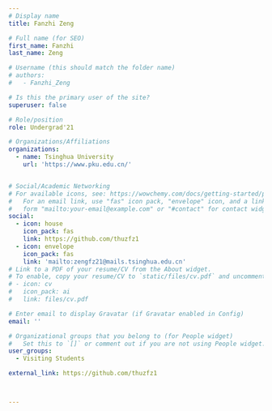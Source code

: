 ```yaml
---
# Display name
title: Fanzhi Zeng

# Full name (for SEO)
first_name: Fanzhi
last_name: Zeng

# Username (this should match the folder name)
# authors:
#   - Fanzhi_Zeng

# Is this the primary user of the site?
superuser: false

# Role/position
role: Undergrad'21

# Organizations/Affiliations
organizations:
  - name: Tsinghua University
    url: 'https://www.pku.edu.cn/'


# Social/Academic Networking
# For available icons, see: https://wowchemy.com/docs/getting-started/page-builder/#icons
#   For an email link, use "fas" icon pack, "envelope" icon, and a link in the
#   form "mailto:your-email@example.com" or "#contact" for contact widget.
social:
  - icon: house
    icon_pack: fas
    link: https://github.com/thuzfz1
  - icon: envelope
    icon_pack: fas
    link: 'mailto:zengfz21@mails.tsinghua.edu.cn'
# Link to a PDF of your resume/CV from the About widget.
# To enable, copy your resume/CV to `static/files/cv.pdf` and uncomment the lines below.
# - icon: cv
#   icon_pack: ai
#   link: files/cv.pdf

# Enter email to display Gravatar (if Gravatar enabled in Config)
email: ''

# Organizational groups that you belong to (for People widget)
#   Set this to `[]` or comment out if you are not using People widget.
user_groups:
  - Visiting Students

external_link: https://github.com/thuzfz1



---
```

